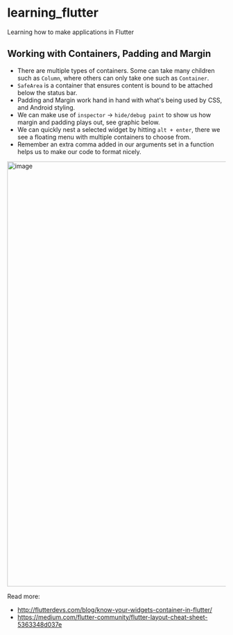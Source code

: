 # learning_flutter

Learning how to make applications in Flutter

## Working with Containers, Padding and Margin

- There are multiple types of containers. Some can take many children such as `Column`, where others can only take one such as `Container`.
- `SafeArea` is a container that ensures content is bound to be attached below the status bar.
- Padding and Margin work hand in hand with what's being used by CSS, and Android styling.
- We can make use of `inspector` -> `hide/debug paint` to show us how margin and padding plays out, see graphic below.
- We can quickly nest a selected widget by hitting `alt + enter`, there we see a floating menu with multiple containers to choose from.
- Remember an extra comma added in our arguments set in a function helps us to make our code to format nicely.

<img width="980" alt="image" src="https://user-images.githubusercontent.com/3371622/88489885-091c9e00-cf5d-11ea-860d-4ac90907e17b.png">

Read more:
 - http://flutterdevs.com/blog/know-your-widgets-container-in-flutter/
 - https://medium.com/flutter-community/flutter-layout-cheat-sheet-5363348d037e

